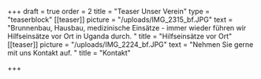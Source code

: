 +++
draft = true
order = 2
title = "Teaser Unser Verein"
type = "teaserblock"
[[teaser]]
picture = "/uploads/IMG_2315_bf.JPG"
text = "Brunnenbau, Hausbau, medizinische Einsätze - immer wieder führen wir Hilfseinsätze vor Ort in Uganda durch. "
title = "Hilfseinsätze vor Ort"
[[teaser]]
picture = "/uploads/IMG_2224_bf.JPG"
text = "Nehmen Sie gerne mit uns Kontakt auf. "
title = "Kontakt"

+++
